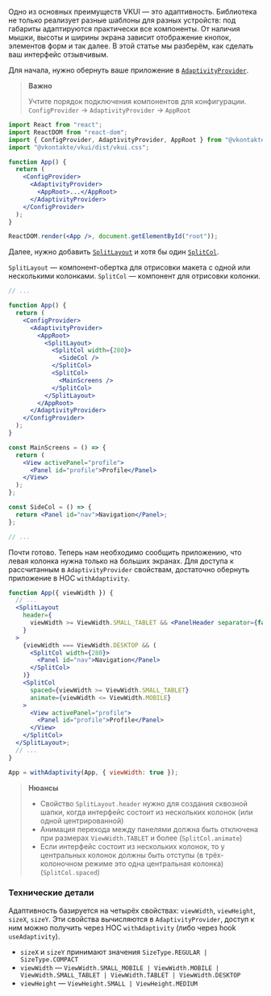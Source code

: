 Одно из основных преимуществ VKUI — это адаптивность. Библиотека не только реализует разные шаблоны для разных устройств:
под габариты адаптируются практически все компоненты.
От наличия мышки, высоты и ширины экрана зависит отображение кнопок, элементов форм и так далее.
В этой статье мы разберём, как сделать ваш интерфейс отзывчивым.

Для начала, нужно обернуть ваше приложение в [`AdaptivityProvider`](#/AdaptivityProvider).

> **Важно**
>
> Учтите порядок подключения компонентов для конфигурации. `ConfigProvider` -> `AdaptivityProvider` -> `AppRoot`

```jsx static
import React from "react";
import ReactDOM from "react-dom";
import { ConfigProvider, AdaptivityProvider, AppRoot } from "@vkontakte/vkui";
import "@vkontakte/vkui/dist/vkui.css";

function App() {
  return (
    <ConfigProvider>
      <AdaptivityProvider>
        <AppRoot>...</AppRoot>
      </AdaptivityProvider>
    </ConfigProvider>
  );
}

ReactDOM.render(<App />, document.getElementById("root"));
```

Далее, нужно добавить [`SplitLayout`](#/SplitLayout) и хотя бы один [`SplitCol`](#/SplitCol).

`SplitLayout` — компонент-обертка для отрисовки макета с одной или несколькими колонками. `SplitCol` — компонент для отрисовки колонки.

```jsx static
// ...

function App() {
  return (
    <ConfigProvider>
      <AdaptivityProvider>
        <AppRoot>
          <SplitLayout>
            <SplitCol width={280}>
              <SideCol />
            </SplitCol>
            <SplitCol>
              <MainScreens />
            </SplitCol>
          </SplitLayout>
        </AppRoot>
      </AdaptivityProvider>
    </ConfigProvider>
  );
}

const MainScreens = () => {
  return (
    <View activePanel="profile">
      <Panel id="profile">Profile</Panel>
    </View>
  );
};

const SideCol = () => {
  return <Panel id="nav">Navigation</Panel>;
};

// ...
```

Почти готово. Теперь нам необходимо сообщить приложению, что левая колонка нужна только на больших экранах. Для доступа
к рассчитанным в `AdaptivityProvider` свойствам, достаточно обернуть приложение в HOC `withAdaptivity`.

```jsx static
function App({ viewWidth }) {
  // ...
  <SplitLayout
    header={
      viewWidth >= ViewWidth.SMALL_TABLET && <PanelHeader separator={false} />
    }
  >
    {viewWidth === ViewWidth.DESKTOP && (
      <SplitCol width={280}>
        <Panel id="nav">Navigation</Panel>
      </SplitCol>
    )}
    <SplitCol
      spaced={viewWidth >= ViewWidth.SMALL_TABLET}
      animate={viewWidth <= ViewWidth.MOBILE}
    >
      <View activePanel="profile">
        <Panel id="profile">Profile</Panel>
      </View>
    </SplitCol>
  </SplitLayout>;
  // ...
}

App = withAdaptivity(App, { viewWidth: true });
```

> **Нюансы**
>
> - Свойство `SplitLayout.header` нужно для создания сквозной шапки, когда интерфейс состоит из нескольких колонок (или одной центрированной)
> - Анимация перехода между панелями должна быть отключена при размерах `ViewWidth.TABLET` и более (`SplitCol.animate`)
> - Если интерфейс состоит из нескольких колонок, то у центральных колонок должны быть отступы (в трёх-колоночном режиме это одна центральная колонка) (`SplitCol.spaced`)

### Технические детали

Адаптивность базируется на четырёх свойствах: `viewWidth`, `viewHeight`, `sizeX`, `sizeY`. Эти свойства вычисляются в `AdaptivityProvider`,
доступ к ним можно получить через HOC `withAdaptivity` (либо через hook `useAdaptivity`).

- `sizeX` и `sizeY` принимают значения `SizeType.REGULAR | SizeType.COMPACT`
- `viewWidth` — `ViewWidth.SMALL_MOBILE | ViewWidth.MOBILE | ViewWidth.SMALL_TABLET | ViewWidth.TABLET | ViewWidth.DESKTOP`
- `viewHeight` — `ViewHeight.SMALL | ViewHeight.MEDIUM`
